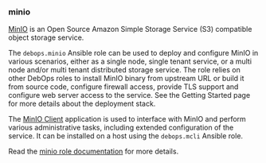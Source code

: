 ### minio

[MinIO](https://min.io/) is an Open Source Amazon Simple Storage Service
(S3) compatible object storage service.

The `debops.minio` Ansible role can be used to deploy and configure
MinIO in various scenarios, either as a single node, single tenant
service, or a multi node and/or multi tenant distributed storage
service. The role relies on other DebOps roles to install MinIO binary
from upstream URL or build it from source code, configure firewall
access, provide TLS support and configure web server access to the
service. See the Getting Started page for more details about the
deployment stack.

The [MinIO Client](https://docs.min.io/docs/minio-client-complete-guide)
application is used to interface with MinIO and perform various
administrative tasks, including extended configuration of the service.
It can be installed on a host using the `debops.mcli` Ansible role.

Read the [minio role documentation](https://docs.debops.org/en/stable-3.2/ansible/roles/minio/) for more details.
